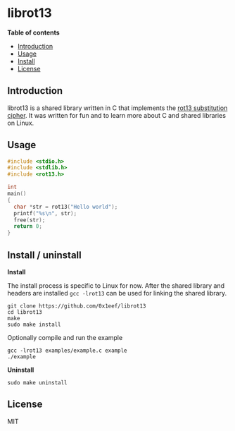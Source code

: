 # librot13

**Table of contents**

* <a href='#introduction'>Introduction</a>
* <a href='#usage'>Usage</a>
* <a href='#install'>Install</a>
* <a href='#license'>License</a>

## <a id='introduction'>Introduction</a>

librot13 is a shared library written in C that implements the 
[rot13 substitution cipher](https://en.wikipedia.org/wiki/ROT13).
It was written for fun and to learn more about C and shared libraries
on Linux.

## <a id='usage'>Usage</a>

```C
#include <stdio.h>
#include <stdlib.h>
#include <rot13.h>

int
main() 
{
  char *str = rot13("Hello world");
  printf("%s\n", str);
  free(str);
  return 0;
}
```

## <a id='install'>Install / uninstall</a>

**Install**

The install process is specific to Linux for now. After the shared library 
and headers are installed `gcc -lrot13` can be used for linking the shared library.

    git clone https://github.com/0x1eef/librot13
    cd librot13
    make
    sudo make install

Optionally compile and run the example 

    gcc -lrot13 examples/example.c example
    ./example

**Uninstall**

    sudo make uninstall

## <a id='license'>License</a>

MIT
